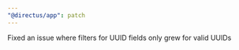 ```yaml
---
"@directus/app": patch
---
```


Fixed an issue where filters for UUID fields only grew for valid UUIDs
